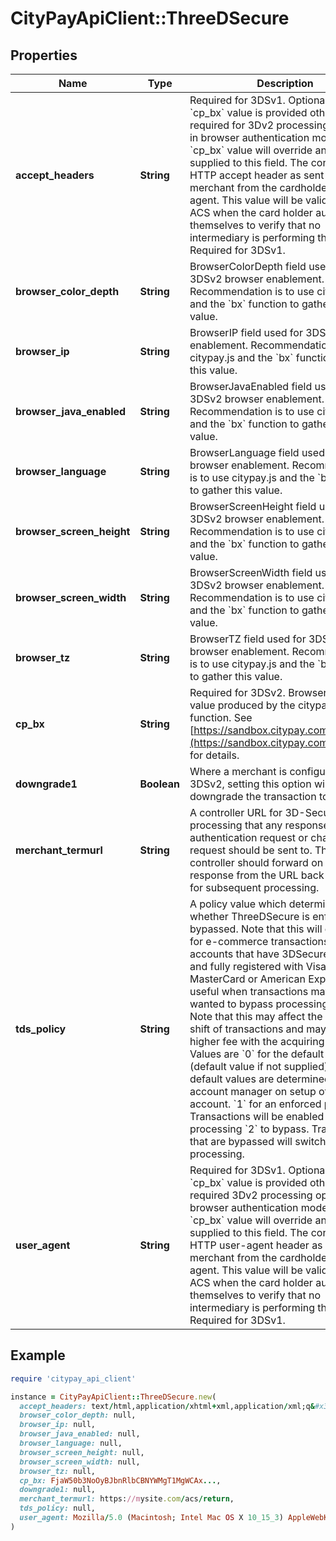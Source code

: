 # CityPayApiClient::ThreeDSecure

## Properties

| Name | Type | Description | Notes |
| ---- | ---- | ----------- | ----- |
| **accept_headers** | **String** | Required for 3DSv1. Optional if the &#x60;cp_bx&#x60; value is provided otherwise required for 3Dv2 processing operating in browser authentication mode.  The &#x60;cp_bx&#x60; value will override any value supplied to this field.  The content of the HTTP accept header as sent to the merchant from the cardholder&#39;s user agent.  This value will be validated by the ACS when the card holder authenticates themselves to verify that no intermediary is performing this action. Required for 3DSv1.  | [optional] |
| **browser_color_depth** | **String** | BrowserColorDepth field used for 3DSv2 browser enablement. Recommendation is to use citypay.js and the &#x60;bx&#x60; function to gather this value. | [optional] |
| **browser_ip** | **String** | BrowserIP field used for 3DSv2 browser enablement. Recommendation is to use citypay.js and the &#x60;bx&#x60; function to gather this value. | [optional] |
| **browser_java_enabled** | **String** | BrowserJavaEnabled field used for 3DSv2 browser enablement. Recommendation is to use citypay.js and the &#x60;bx&#x60; function to gather this value. | [optional] |
| **browser_language** | **String** | BrowserLanguage field used for 3DSv2 browser enablement. Recommendation is to use citypay.js and the &#x60;bx&#x60; function to gather this value. | [optional] |
| **browser_screen_height** | **String** | BrowserScreenHeight field used for 3DSv2 browser enablement. Recommendation is to use citypay.js and the &#x60;bx&#x60; function to gather this value. | [optional] |
| **browser_screen_width** | **String** | BrowserScreenWidth field used for 3DSv2 browser enablement. Recommendation is to use citypay.js and the &#x60;bx&#x60; function to gather this value. | [optional] |
| **browser_tz** | **String** | BrowserTZ field used for 3DSv2 browser enablement. Recommendation is to use citypay.js and the &#x60;bx&#x60; function to gather this value. | [optional] |
| **cp_bx** | **String** | Required for 3DSv2.  Browser extension value produced by the citypay.js &#x60;bx&#x60; function. See [https://sandbox.citypay.com/3dsv2/bx](https://sandbox.citypay.com/3dsv2/bx) for  details.  | [optional] |
| **downgrade1** | **Boolean** | Where a merchant is configured for 3DSv2, setting this option will attempt to downgrade the transaction to  3DSv1.  | [optional] |
| **merchant_termurl** | **String** | A controller URL for 3D-Secure processing that any response from an authentication request or challenge request should be sent to.  The controller should forward on the response from the URL back via this API for subsequent processing.  | [optional] |
| **tds_policy** | **String** | A policy value which determines whether ThreeDSecure is enforced or bypassed. Note that this will only work for e-commerce transactions and accounts that have 3DSecure enabled and fully registered with Visa, MasterCard or American Express. It is useful when transactions may be wanted to bypass processing rules.  Note that this may affect the liability shift of transactions and may occur a higher fee with the acquiring bank.  Values are   &#x60;0&#x60; for the default policy (default value if not supplied). Your default values are determined by your account manager on setup of the account.   &#x60;1&#x60; for an enforced policy. Transactions will be enabled for 3DS processing   &#x60;2&#x60; to bypass. Transactions that are bypassed will switch off 3DS processing.  | [optional] |
| **user_agent** | **String** | Required for 3DSv1.  Optional if the &#x60;cp_bx&#x60; value is provided otherwise required 3Dv2 processing operating in browser authentication mode.  The &#x60;cp_bx&#x60; value will override any value supplied to this field.  The content of the HTTP user-agent header as sent to the merchant from the cardholder&#39;s user agent.  This value will be validated by the ACS when the card holder authenticates themselves to verify that no intermediary is performing this action. Required for 3DSv1.  | [optional] |

## Example

```ruby
require 'citypay_api_client'

instance = CityPayApiClient::ThreeDSecure.new(
  accept_headers: text/html,application/xhtml+xml,application/xml;q&#x3D;0.9,image/webp,image/apng,*/*;q&#x3D;0.8,application/signed-exchange;v&#x3D;b3;q&#x3D;0.9,
  browser_color_depth: null,
  browser_ip: null,
  browser_java_enabled: null,
  browser_language: null,
  browser_screen_height: null,
  browser_screen_width: null,
  browser_tz: null,
  cp_bx: FjaW50b3NoOyBJbnRlbCBNYWMgT1MgWCAx...,
  downgrade1: null,
  merchant_termurl: https://mysite.com/acs/return,
  tds_policy: null,
  user_agent: Mozilla/5.0 (Macintosh; Intel Mac OS X 10_15_3) AppleWebKit/537.36 (KHTML, like Gecko) Chrome/80.0.3987.149 Safari/537.36
)
```

